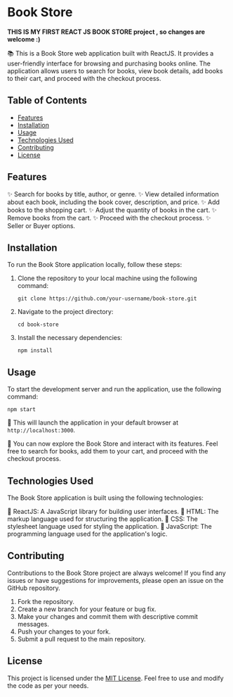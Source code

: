 # Book Store 

**THIS IS MY FIRST REACT JS BOOK STORE project , so changes are welcome :)**

📚 This is a Book Store web application built with ReactJS. It provides a user-friendly interface for browsing and purchasing books online. The application allows users to search for books, view book details, add books to their cart, and proceed with the checkout process.

## Table of Contents

- [Features](#features)
- [Installation](#installation)
- [Usage](#usage)
- [Technologies Used](#technologies-used)
- [Contributing](#contributing)
- [License](#license)

## Features

✨ Search for books by title, author, or genre.
✨ View detailed information about each book, including the book cover, description, and price.
✨ Add books to the shopping cart.
✨ Adjust the quantity of books in the cart.
✨ Remove books from the cart.
✨ Proceed with the checkout process.
✨ Seller or Buyer options.



## Installation

To run the Book Store application locally, follow these steps:

1. Clone the repository to your local machine using the following command:

   ```
   git clone https://github.com/your-username/book-store.git
   ```

2. Navigate to the project directory:

   ```
   cd book-store
   ```

3. Install the necessary dependencies:

   ```
   npm install
   ```

## Usage

To start the development server and run the application, use the following command:

```
npm start
```

🚀 This will launch the application in your default browser at `http://localhost:3000`.

👀 You can now explore the Book Store and interact with its features. Feel free to search for books, add them to your cart, and proceed with the checkout process.

## Technologies Used

The Book Store application is built using the following technologies:

🔧 ReactJS: A JavaScript library for building user interfaces.
🔧 HTML: The markup language used for structuring the application.
🔧 CSS: The stylesheet language used for styling the application.
🔧 JavaScript: The programming language used for the application's logic.

## Contributing

Contributions to the Book Store project are always welcome! If you find any issues or have suggestions for improvements, please open an issue on the GitHub repository.

1. Fork the repository.
2. Create a new branch for your feature or bug fix.
3. Make your changes and commit them with descriptive commit messages.
4. Push your changes to your fork.
5. Submit a pull request to the main repository.

## License

This project is licensed under the [MIT License](LICENSE). Feel free to use and modify the code as per your needs.
